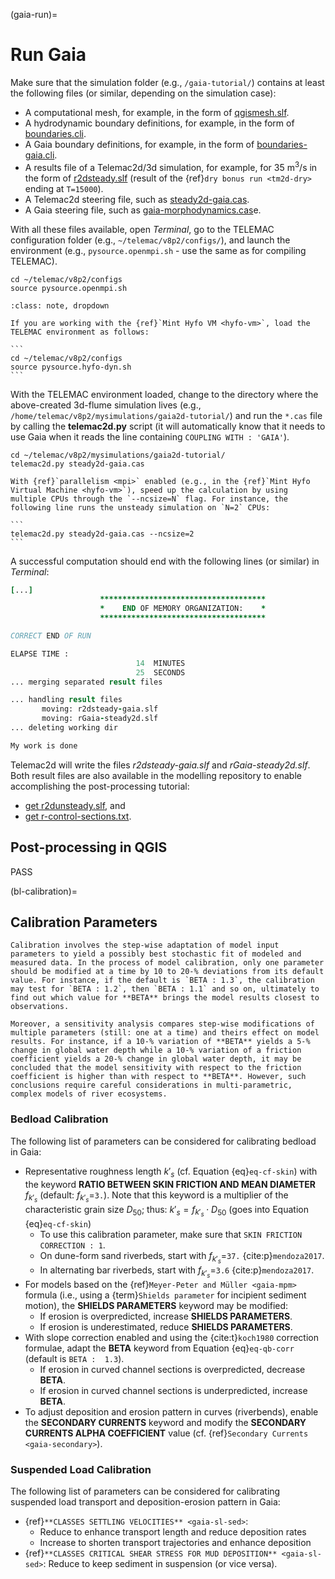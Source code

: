 
(gaia-run)=
# Run Gaia

Make sure that the simulation folder (e.g., `/gaia-tutorial/`) contains at least the following files (or similar, depending on the simulation case):

* A computational mesh, for example, in the form of [qgismesh.slf](https://github.com/hydro-informatics/telemac/raw/main/gaia2d-tutorial/qgismesh.slf).
* A hydrodynamic boundary definitions, for example, in the form of [boundaries.cli](https://github.com/hydro-informatics/telemac/raw/main/gaia2d-tutorial/boundaries.cli).
* A Gaia boundary definitions, for example, in the form of [boundaries-gaia.cli](https://github.com/hydro-informatics/telemac/raw/main/gaia2d-tutorial/boundaries-gaia.cli).
* A results file of a Telemac2d/3d simulation, for example, for 35 m$^3$/s in the form of [r2dsteady.slf](https://github.com/hydro-informatics/telemac/raw/main/gaia2d-tutorial/r2dsteady.slf) (result of the {ref}`dry bonus run <tm2d-dry>` ending at `T=15000`).
* A Telemac2d steering file, such as [steady2d-gaia.cas](https://github.com/hydro-informatics/telemac/raw/main/gaia2d-tutorial/steady2d-gaia.cas).
* A Gaia steering file, such as [gaia-morphodynamics.cas](https://github.com/hydro-informatics/telemac/raw/main/gaia2d-tutorial/gaia-morphodynamics.cas)e.

With all these files available, open *Terminal*, go to the TELEMAC configuration folder (e.g., `~/telemac/v8p2/configs/`), and launch the environment (e.g., `pysource.openmpi.sh` - use the same as for compiling TELEMAC).

```
cd ~/telemac/v8p2/configs
source pysource.openmpi.sh
```

````{admonition} If you are using the Hydro-Informatics (Hyfo) Mint VM
:class: note, dropdown

If you are working with the {ref}`Mint Hyfo VM <hyfo-vm>`, load the TELEMAC environment as follows:

```
cd ~/telemac/v8p2/configs
source pysource.hyfo-dyn.sh
```
````

With the TELEMAC environment loaded, change to the directory where the above-created 3d-flume simulation lives (e.g., `/home/telemac/v8p2/mysimulations/gaia2d-tutorial/`) and run the `*.cas` file by calling the **telemac2d.py** script (it will automatically know that it needs to use Gaia when it reads the line containing `COUPLING WITH : 'GAIA'`).

```
cd ~/telemac/v8p2/mysimulations/gaia2d-tutorial/
telemac2d.py steady2d-gaia.cas
```

````{admonition} Speed up
With {ref}`parallelism <mpi>` enabled (e.g., in the {ref}`Mint Hyfo Virtual Machine <hyfo-vm>`), speed up the calculation by using multiple CPUs through the `--ncsize=N` flag. For instance, the following line runs the unsteady simulation on `N=2` CPUs:

```
telemac2d.py steady2d-gaia.cas --ncsize=2
```
````
A successful computation should end with the following lines (or similar) in *Terminal*:

```fortran
[...]
                    *************************************
                    *    END OF MEMORY ORGANIZATION:    *
                    *************************************

CORRECT END OF RUN

ELAPSE TIME :
                            14  MINUTES
                            25  SECONDS
... merging separated result files

... handling result files
       moving: r2dsteady-gaia.slf
       moving: rGaia-steady2d.slf
... deleting working dir

My work is done
```

Telemac2d will write the files *r2dsteady-gaia.slf* and *rGaia-steady2d.slf*. Both result files are also available in the modelling repository to enable accomplishing the post-processing tutorial:

* [get r2dunsteady.slf](https://github.com/hydro-informatics/telemac/raw/main/gaia2d-tutorial/r2dsteady-gaia.slf), and
* [get r-control-sections.txt](https://github.com/hydro-informatics/telemac/raw/main/gaia2d-tutorial/rGaia-steady2d.txt).

## Post-processing in QGIS

PASS

(bl-calibration)=
## Calibration Parameters

```{dropdown} Recall: How to calibrate?
Calibration involves the step-wise adaptation of model input parameters to yield a possibly best stochastic fit of modeled and measured data. In the process of model calibration, only one parameter should be modified at a time by 10 to 20-% deviations from its default value. For instance, if the default is `BETA : 1.3`, the calibration may test for `BETA : 1.2`, then `BETA : 1.1` and so on, ultimately to find out which value for **BETA** brings the model results closest to observations.

Moreover, a sensitivity analysis compares step-wise modifications of multiple parameters (still: one at a time) and theirs effect on model results. For instance, if a 10-% variation of **BETA** yields a 5-% change in global water depth while a 10-% variation of a friction coefficient yields a 20-% change in global water depth, it may be concluded that the model sensitivity with respect to the friction coefficient is higher than with respect to **BETA**. However, such conclusions require careful considerations in multi-parametric, complex models of river ecosystems.
```

### Bedload Calibration
The following list of parameters can be considered for calibrating bedload in Gaia:

* Representative roughness length $k'_{s}$ (cf. Equation {eq}`eq-cf-skin`) with the keyword **RATIO BETWEEN SKIN FRICTION AND MEAN DIAMETER** $f_{k'_{s}}$ (default: $f_{k'_{s}}$=`3.`). Note that this keyword is a multiplier of the characteristic grain size $D_{50}$; thus: $k'_{s}= f_{k'_{s}} \cdot D_{50}$ (goes into Equation {eq}`eq-cf-skin`)
  * To use this calibration parameter, make sure that `SKIN FRICTION CORRECTION : 1`.
  * On dune-form sand riverbeds, start with $f_{k'_{s}}$=`37.` {cite:p}`mendoza2017`.
  * In alternating bar riverbeds, start with $f_{k'_{s}}$=`3.6` {cite:p}`mendoza2017`.
* For models based on the {ref}`Meyer-Peter and Müller <gaia-mpm>` formula (i.e., using a {term}`Shields parameter` for incipient sediment motion), the **SHIELDS PARAMETERS** keyword may be modified:
  * If erosion is overpredicted, increase **SHIELDS PARAMETERS**.
  * If erosion is underestimated, reduce **SHIELDS PARAMETERS**.
* With slope correction enabled and using the {cite:t}`koch1980` correction formulae, adapt the **BETA** keyword from Equation {eq}`eq-qb-corr` (default is `BETA :  1.3`).
  * If erosion in curved channel sections is overpredicted, decrease **BETA**.
  * If erosion in curved channel sections is underpredicted, increase **BETA**.
* To adjust deposition and erosion pattern in curves (riverbends), enable the **SECONDARY CURRENTS** keyword and modify the **SECONDARY CURRENTS ALPHA COEFFICIENT** value (cf. {ref}`Secondary Currents <gaia-secondary>`).

### Suspended Load Calibration

The following list of parameters can be considered for calibrating suspended load transport and deposition-erosion pattern in Gaia:

* {ref}`**CLASSES SETTLING VELOCITIES** <gaia-sl-sed>`:
  - Reduce to enhance transport length and reduce deposition rates
  - Increase to shorten transport trajectories and enhance deposition
* {ref}`**CLASSES CRITICAL SHEAR STRESS FOR MUD DEPOSITION** <gaia-sl-sed>`: Reduce to keep sediment in suspension (or vice versa).
